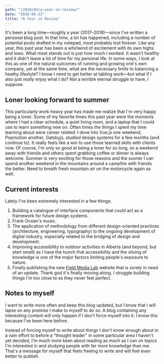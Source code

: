 ```yaml
---
path: "/2018/04/a-year-in-review/"
date: "2018-04-21"
title: "A Year in Review"
---
```


It's been a long time—roughly a year (2017–2018)—since I've written a personal blog post. In that time, a lot has happened, including a number of potential posts drafted in my notepad, most probably lost forever. Like any year, this past year has been a whirlwind of excitement with its own highs and lows. What most stands out is just how much I worked. It wasn't healthy and it didn't leave a lot of time for my personal life. In some ways, I look at this as one of the natural outcomes of running and growing one's own company, yet at the same time, what are the necessary limits to balancing a heathy lifestyle? I know I need to get better at tabling work—but what if I also just _really_ enjoy what I do? Not a terrible eternal struggle to have, I suppose.

## Loner looking forward to summer

This particularly work-heavy year has made me realize that I'm very happy being a loner. Some of my favorite times this past year were the moments where I had a clear schedule, a quiet living room, and a laptop that I could use to learn something new on. Often times the things I spent my time learning about were career related: I dove into Vue.js one weekend, Popmotion another, Gatsbyjs, studied design systems for a few months (and continue to). It really feels like a win to use those learned skills with clients now. Of course, I'm only so good at being a loner for so long, so a weekend away with friends and others spent grabbing coffee or dinner is always welcome. Summer is very exciting for those reasons and the sooner I can spend another weekend in the mountains around a campfire with friends the better. Need to breath fresh mountain air on the motorcycle again as well.

## Current interests

Lately I've been extremely interested in a few things:

1.  Building a catalogue of interface components that could act as a framework for future design systems.
2.  Frank Ocean's music.
3.  The application of methodology from different design-oriented practices (architecture, engineering, typography) to the ongoing development of digital industry, especially related to the bridging of design and development.
4.  Improving accessibility to outdoor activities in Alberta (and beyond, but start small) as I have the hunch that accessibility and the siloing of knowledge is one of the major factors limiting people's exposure to nature.
5.  Finally publishing the new [Field Media Lab](https://fieldmedialab.com) website that is sorely in need of an update. Thank god it's finally moving along. I struggle building things I'm too close to as they never feel perfect.

## Notes to myself

I want to write more often and keep this blog updated, but I know that I will lapse on any promise I make to myself to do so. A blog containing any interesting content will only happen if I don't force myself into it. I know this because I've been here before.

Instead of forcing myself to write about things I don't know enough about in a vain effort to before a "thought leader" in some particular area I haven't yet decided, I'm much more keen about reading as much as I can on topics I'm interested in and studying people with far more knowledge than me. That's a message for myself that feels freeing to write and will feel even better to publish.
